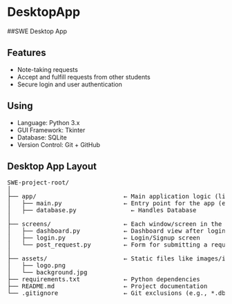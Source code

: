 # DesktopApp
##SWE Desktop App 

## Features
- Note-taking requests
- Accept and fulfill requests from other students
- Secure login and user authentication

## Using
- Language: Python 3.x
- GUI Framework: Tkinter
- Database: SQLite 
- Version Control: Git + GitHub
  

## Desktop App Layout

<pre>
SWE-project-root/
│
├── app/                        ← Main application logic (like Next.js app folder)
│   ├── main.py                 ← Entry point for the app (equivalent to `page.tsx`)
│   ├── database.py               ← Handles Database
│
├── screens/                    ← Each window/screen in the app (like routes)
│   ├── dashboard.py            ← Dashboard view after login
│   ├── login.py                ← Login/Signup screen
│   └── post_request.py         ← Form for submitting a request
│
├── assets/                     ← Static files like images/icons (replaces `public/`)
│   ├── logo.png
│   └── background.jpg
├── requirements.txt            ← Python dependencies
├── README.md                   ← Project documentation
└── .gitignore                  ← Git exclusions (e.g., *.db, __pycache__)
</pre>







